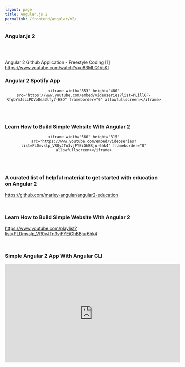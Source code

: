 ```yaml
---
layout: page
title: Angular.js 2
permalink: /frontend/angular/v2/
---
```


### Angular.js 2

<br/><br/>


Angular 2 Github Application - Freestyle Coding [1]
https://www.youtube.com/watch?v=u83MLQ1VsKI



### Angular 2 Spotify App

<div align="center">

    <iframe width="853" height="480" src="https://www.youtube.com/embed/videoseries?list=PLillGF-RfqbYmJsLiPDVoDea3lfy7-E8O" frameborder="0" allowfullscreen></iframe>

</div>

<br/>
<br/>


### Learn How to Build Simple Website With Angular 2

<div align="center">

    <iframe width="560" height="315" src="https://www.youtube.com/embed/videoseries?list=PLDmvslp_VR0yJTn3vjFYEiGhBBjur6hk4" frameborder="0" allowfullscreen></iframe>

</div>

<br/>
<br/>

### A curated list of helpful material to get started with education on Angular 2
https://github.com/marley-angular/angular2-education


<br/>

### Learn How to Build Simple Website With Angular 2

https://www.youtube.com/playlist?list=PLDmvslp_VR0yJTn3vjFYEiGhBBjur6hk4



<br/>

### Simple Angular 2 App With Angular CLI


<div align="center">

<iframe width="560" height="315" src="https://www.youtube.com/embed/QMQbAoTLJX8" frameborder="0" allowfullscreen></iframe>

</div>

